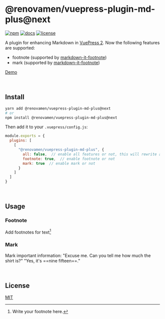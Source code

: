 # @renovamen/vuepress-plugin-md-plus@next

[![npm](https://img.shields.io/npm/v/@renovamen/vuepress-plugin-md-plus/next.svg?style=flat-square&logo=npm)](https://www.npmjs.com/package/@renovamen/vuepress-plugin-md-plus/v/next) [![docs](https://img.shields.io/badge/Docs-@renovamen/vuepress--plugin--md--plus-26A2FF?style=flat-square)](https://v2-vuepress-theme-gungnir.vercel.app/docs/plugins/md-plus.html) [![license](https://img.shields.io/badge/License-Apache--2.0-green?style=flat-square)](LICENSE)

A plugin for enhancing Markdown in [VuePress 2](https://v2.vuepress.vuejs.org/). Now the following features are supported:

- footnote (supported by [markdown-it-footnote](https://github.com/markdown-it/markdown-it-footnote))
- mark (supported by [markdown-it-footnote](https://github.com/markdown-it/markdown-it-mark))

[Demo](https://v2-vuepress-theme-gungnir.vercel.app/docs/plugins/md-plus.html)


&nbsp;

## Install

```bash
yarn add @renovamen/vuepress-plugin-md-plus@next
# or
npm install @renovamen/vuepress-plugin-md-plus@next
```

Then add it to your `.vuepress/config.js`:

```js
module.exports = {
  plugins: [
    [
      "@renovamen/vuepress-plugin-md-plus", {
        all: false,  // enable all features or not, this will rewrite all the following options
        footnote: true,  // enable footnote or not
        mark: true  // enable mark or not
      }
    ]
  ]
}
```


&nbsp;

## Usage

### Footnote

Add footnotes for text[^1]

[^1]: Write your footnote here.

### Mark

Mark important information: "Excuse me. Can you tell me how much the shirt is?" "Yes, it's ==nine fifteen==."


&nbsp;

## License

[MIT](LICENSE)
